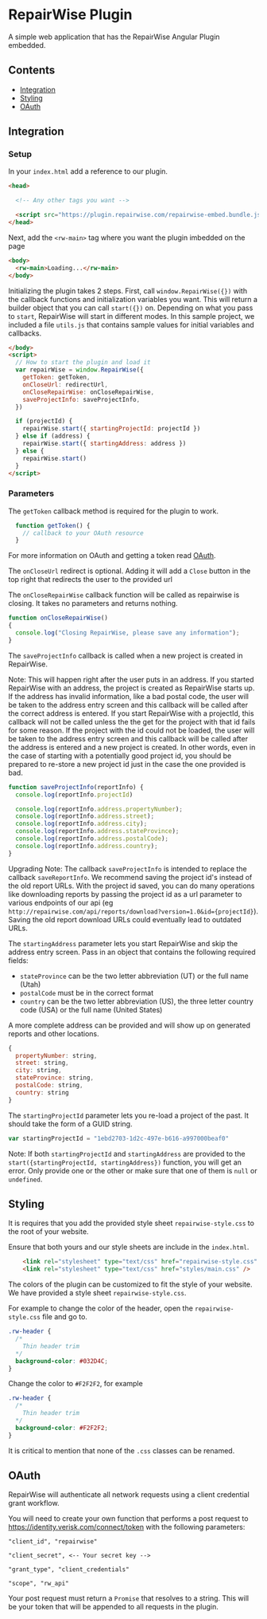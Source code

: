 # RepairWise Plugin

A simple web application that has the RepairWise Angular Plugin embedded.

## Contents

* [Integration](#integration)
* [Styling](#styling)
* [OAuth](#oauth)

## Integration

### Setup

In your `index.html` add a reference to our plugin.

```html
<head>

  <!-- Any other tags you want -->

  <script src="https://plugin.repairwise.com/repairwise-embed.bundle.js"></script>
</head>
```

Next, add the `<rw-main>` tag where you want the plugin imbedded on the page

```html
<body>
  <rw-main>Loading...</rw-main>
</body>
```

Initializing the plugin takes 2 steps. First, call `window.RepairWise({})` with the callback functions and initialization variables you want. This will return a builder object that you can call `start({})` on. Depending on what you pass to `start`, RepairWise will start in different modes. In this sample project, we included a file `utils.js` that contains sample values for initial variables and callbacks.

```html
</body>
<script>
  // How to start the plugin and load it
  var repairWise = window.RepairWise({
    getToken: getToken,
    onCloseUrl: redirectUrl,
    onCloseRepairWise: onCloseRepairWise,
    saveProjectInfo: saveProjectInfo,
  })

  if (projectId) {
    repairWise.start({ startingProjectId: projectId })
  } else if (address) {
    repairWise.start({ startingAddress: address })
  } else {
    repairWise.start()
  }
</script>
```

### Parameters

The `getToken` callback method is required for the plugin to work.

```javascript
  function getToken() {
    // callback to your OAuth resource
  }
```

For more information on OAuth and getting a token read [OAuth](#oauth).

The `onCloseUrl` redirect is optional. Adding it will add a `Close` button in the top right that redirects the user to the provided url

The `onCloseRepairWise` callback function will be called as repairwise is closing. It takes no parameters and returns nothing.

```javascript
function onCloseRepairWise()
{
  console.log("Closing RepairWise, please save any information");
}
```

The `saveProjectInfo` callback is called when a new project is created in RepairWise.

Note: This will happen right after the user puts in an address. If you started RepairWise with an address, the project is created as RepairWise starts up. If the address has invalid information, like a bad postal code, the user will be taken to the address entry screen and this callback will be called after the correct address is entered. If you start RepairWise with a projectId, this callback will not be called unless the the get for the project with that id fails for some reason. If the project with the id could not be loaded, the user will be taken to the address entry screen and this callback will be called after the address is entered and a new project is created. In other words, even in the case of starting with a potentially good project id, you should be prepared to re-store a new project id just in the case the one provided is bad.

```javascript
function saveProjectInfo(reportInfo) {
  console.log(reportInfo.projectId)

  console.log(reportInfo.address.propertyNumber);
  console.log(reportInfo.address.street);
  console.log(reportInfo.address.city);
  console.log(reportInfo.address.stateProvince);
  console.log(reportInfo.address.postalCode);
  console.log(reportInfo.address.country);
}
```

Upgrading Note: The callback `saveProjectInfo` is intended to replace the callback `saveReportInfo`. We recommend saving the project id's instead of the old report URLs. With the project id saved, you can do many operations like downloading reports by passing the project id as a url parameter to various endpoints of our api (eg `http://repairwise.com/api/reports/download?version=1.0&id={projectId}`). Saving the old report download URLs could eventually lead to outdated URLs.

The `startingAddress` parameter lets you start RepairWise and skip the address entry screen. Pass in an object that contains the following required fields:

* `stateProvince` can be the two letter abbreviation (UT) or the full name (Utah)
* `postalCode` must be in the correct format
* `country` can be the two letter abbreviation (US), the three letter country code (USA) or the full name (United States)

A more complete address can be provided and will show up on generated reports and other locations.

```javascript
{
  propertyNumber: string,
  street: string,
  city: string,
  stateProvince: string,
  postalCode: string,
  country: string
}
```

The `startingProjectId` parameter lets you re-load a project of the past. It should take the form of a GUID string.

```javascript
var startingProjectId = "1ebd2703-1d2c-497e-b616-a997000beaf0"
```

Note: If both `startingProjectId` and `startingAddress` are provided to the `start({startingProjectId, startingAddress})` function, you will get an error. Only provide one or the other or make sure that one of them is `null` or `undefined`.

## Styling

It is requires that you add the provided style sheet `repairwise-style.css` to the root of your website.

Ensure that both yours and our style sheets are include in the `index.html`.

```html
    <link rel="stylesheet" type="text/css" href="repairwise-style.css" />
    <link rel="stylesheet" type="text/css" href="styles/main.css" />
```

The colors of the plugin can be customized to fit the style of your website. We have provided a style sheet `repairwise-style.css`.

For example to change the color of the header, open the `repairwise-style.css` file and go to.

```css
.rw-header {
  /*
    Thin header trim
  */
  background-color: #032D4C;
}
```

Change the color to `#F2F2F2`, for example

```css
.rw-header {
  /*
    Thin header trim
  */
  background-color: #F2F2F2;
}
```

It is critical to mention that none of the `.css` classes can be renamed.

## OAuth

RepairWise will authenticate all network requests using a client credential grant workflow.

You will need to create your own function that performs a post request to https://identity.verisk.com/connect/token with the following parameters:

```text
"client_id", "repairwise"

"client_secret", <-- Your secret key -->

"grant_type", "client_credentials"

"scope", "rw_api"
```

Your post request must return a `Promise` that resolves to a string. This will be your token that will be appended to all requests in the plugin.